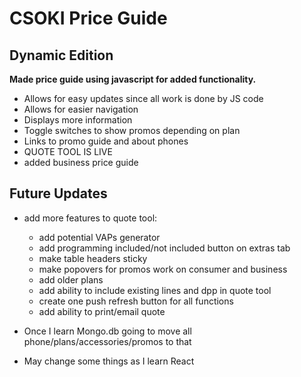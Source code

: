 # CSOKI Price Guide
## Dynamic Edition

**Made price guide using javascript for added functionality.**

* Allows for easy updates since all work is done by JS code
* Allows for easier navigation 
* Displays more information
* Toggle switches to show promos depending on plan
* Links to promo guide and about phones
* QUOTE TOOL IS LIVE
* added business price guide

## Future Updates
* add more features to quote tool:
  * add potential VAPs generator
  * add programming included/not included button on extras tab
  * make table headers sticky
  * make popovers for promos work on consumer and business
  * add older plans
  * add ability to include existing lines and dpp in quote tool
  * create one push refresh button for all functions
  * add ability to print/email quote

* Once I learn Mongo.db going to move all phone/plans/accessories/promos to that
* May change some things as I learn React
